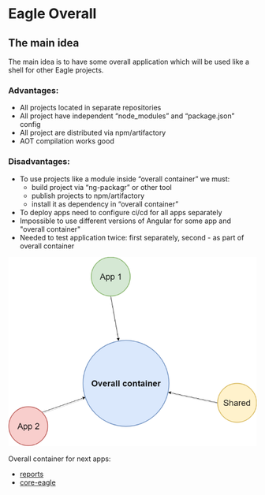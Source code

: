 # Eagle Overall

## The main idea

The main idea is to have some overall application which will be used like a shell 
for other Eagle projects.

### Advantages:
* All projects located in separate repositories
* All project have independent “node_modules” and “package.json” config
* All project are distributed via npm/artifactory
* AOT compilation works good

### Disadvantages:
* To use projects like a module inside “overall container” we must:
  * build project via “ng-packagr” or other tool
  * publish projects to npm/artifactory
  * install it as dependency in “overall container”
* To deploy apps need to configure ci/cd for all apps separately
* Impossible to use different versions of Angular for some app and "overall container"
* Needed to test application twice: first separately, second - as part of overall container

![](overall-container.png)


Overall container for next apps:

* [reports](https://github.com/Investigations-eagle/reports)
* [core-eagle](https://github.com/Investigations-eagle/core-eagle)
